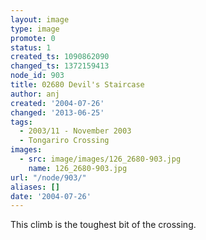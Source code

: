 ```yaml
---
layout: image
type: image
promote: 0
status: 1
created_ts: 1090862090
changed_ts: 1372159413
node_id: 903
title: 02680 Devil's Staircase
author: anj
created: '2004-07-26'
changed: '2013-06-25'
tags:
  - 2003/11 - November 2003
  - Tongariro Crossing
images:
  - src: image/images/126_2680-903.jpg
    name: 126_2680-903.jpg
url: "/node/903/"
aliases: []
date: '2004-07-26'
---
```

This climb is the toughest bit of the crossing.

